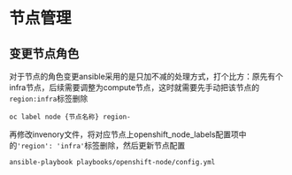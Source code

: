 # 节点管理

## 变更节点角色

对于节点的角色变更ansible采用的是只加不减的处理方式，打个比方：原先有个infra节点，后续需要调整为compute节点，这时就需要先手动把该节点的`region:infra`标签删除

```text
oc label node {节点名称} region-
```

再修改invenory文件，将对应节点上openshift\_node\_labels配置项中的`'region': 'infra'`标签删除，然后更新节点配置

```text
ansible-playbook playbooks/openshift-node/config.yml
```




